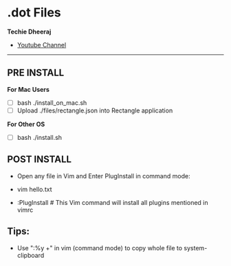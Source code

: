 # .dot Files

**Techie Dheeraj**
- [Youtube Channel](https://youtube.com/TechieDheeraj)

---

## PRE INSTALL

**For Mac Users**
- [ ] bash ./install_on_mac.sh
- [ ] Upload ./files/rectangle.json into Rectangle application

**For Other OS**
- [ ] bash ./install.sh

## POST INSTALL

- Open any file in Vim and Enter PlugInstall in command mode:

- vim hello.txt
- :PlugInstall  # This Vim command will install all plugins mentioned in vimrc

## Tips:
- Use ":%y +" in vim (command mode) to copy whole file to system-clipboard
